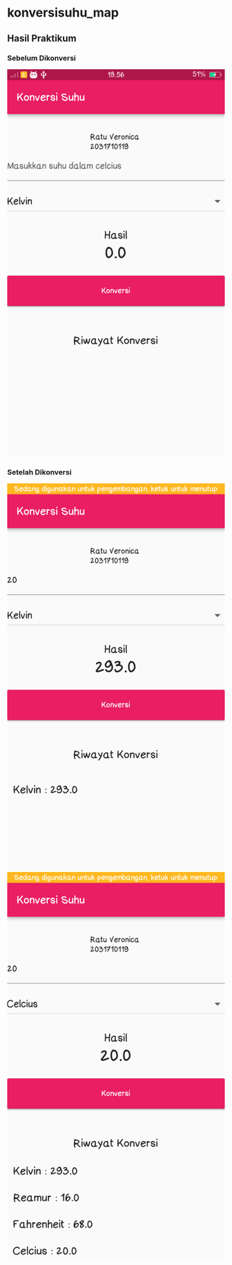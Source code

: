 # konversisuhu_map

## Hasil Praktikum
### Sebelum Dikonversi
![Screenshot Dashboard Oracle](img/satu.png)

### Setelah Dikonversi
![Screenshot Dashboard Oracle](img/dua.png)
![Screenshot Dashboard Oracle](img/tiga.png)